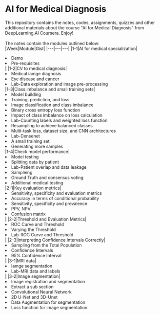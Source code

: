 # AI for Medical Diagnosis
This repository contains the notes, codes, assignments, quizzes and other additional materials about the course "AI for Medical Diagnosis" from DeepLearning.AI Coursera. Enjoy!  <br></br>
The notes contain the modules outlined below:<br>
|Week|Module|Gist|
|---|---|---|
|1-1|AI for medical specialization|<li>Demo</li><li>Pre-requisites</li>|
|1-2|CV to medical diagnosis|<li>Medical iamge diagnosis</li><li>Eye disease and cancer</li><li>Lab-Data exploration and image pre-processing</li>
|1-3|Class imbalance and small training sets|<li>Model building</li><li>Training, prediction, and loss</li><li>Image classification and class imbalance</li><li>Binary cross entropy loss function</li><li>Impact of class imbalance on loss calculation</li><li>Lab-Counting labels and weighted loss function</li><li>Resampling to achieve balanced classes</li><li>Multi-task loss, dataset size, and CNN architectures</li><li>Lab-Densenet</li><li>A small training set</li><li>Generating more samples</li>
|1-4|Check model performance|<li>Model testing</li><li>Splitting data by patient</li><li>Lab-Patient overlap and data leakage</li><li>Sampleing</li><li>Ground Truth and consensus voting</li><li>Additional medical testing</li>
|2-1|Key evaluation metrics|<li>Sensitivity, specificity and evaluation metrics</li><li>Accuracy in terms of conditional probability</li><li>Sensitivity, specificity and prevalence</li><li>PPV, NPV</li><li>Confusion matrix</li>|
|2-2|Threshold and Evaluation Metrics|<li>ROC Curve and Threshold</li><li>Varying the Threshold</li><li>Lab-ROC Curve and Threshold</li>|
|2-3|lnterpreting Confidence lntervals Correctly|<li>Sampling from the Total Population</li><li>Confidence Intervals</li><li>95% Confidence Interval</li>|
|3-1|MRI data|<li>Iamge segmentation</li><li>Lab-MRI data and labels</li>|
|3-2|Image segmentation|<li>Image registration and segmentation</li><li>Extract a sub section</li><li>Convolutional Neural Network</li><li>2D U-Net and 3D-Unet</li><li>Data Augmentation for segmentation</li><li>Loss function for image segmentation</li>



